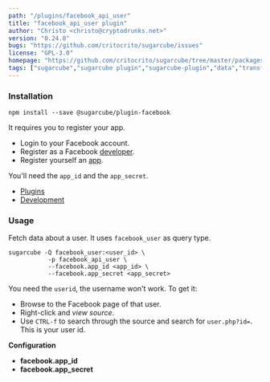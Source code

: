 ```yaml
---
path: "/plugins/facebook_api_user"
title: "facebook_api_user plugin"
author: "Christo <christo@cryptodrunks.net>"
version: "0.24.0"
bugs: "https://github.com/critocrito/sugarcube/issues"
license: "GPL-3.0"
homepage: "https://github.com/critocrito/sugarcube/tree/master/packages/plugin-facebook#readme"
tags: ["sugarcube","sugarcube plugin","sugarcube-plugin","data","transformation","facebook"]
---
```


### Installation
    npm install --save @sugarcube/plugin-facebook

It requires you to register your app.

-   Login to your Facebook account.
-   Register as a Facebook [developer](https://developer.facebook.com).
-   Register yourself an [app](https://developers.facebook.com/apps/).

You'll need the `app_id` and the `app_secret`.

-   [Plugins](#plugins)
-   [Development](#development)


### Usage
Fetch data about a user. It uses `facebook_user` as query type.

    sugarcube -Q facebook_user:<user_id> \
               -p facebook_api_user \
               --facebook.app_id <app_id> \
               --facebook.app_secret <app_secret>

You need the `userid`, the username won't work. To get it:

-   Browse to the Facebook page of that user.
-   Right-click and _view source_.
-   Use `CTRL-f` to search through the source and search for
    `user.php?id=`. This is your user id.

**Configuration**

-   **facebook.app_id**
-   **facebook.app_secret**
